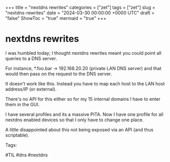 +++
title = "nextdns rewrites"
categories = ["zet"]
tags = ["zet"]
slug = "nextdns-rewrites"
date = "2024-03-30 00:00:00 +0000 UTC"
draft = "false"
ShowToc = "true"
mermaid = "true"
+++

# nextdns rewrites

I was humbled today; I thought nextdns rewrites meant you could point
all queries to a DNS server.

For instance, *.foo.bar -> 192.168.20.20 (private LAN DNS server) and that
would then pass on the request to the DNS server.

It doesn't work like this. Instead you have to map each host to the LAN host
address/IP (or external).

There's no API for this either so for my 15 internal domains I have to 
enter them in the GUI.

I have several profiles and its a massive PITA. Now I have one profile for
all nextdns enabled devices so that I only have to change one place.

A little disappointed about this not being exposed via an API (and thus scriptable).

Tags:

  #TIL #dns #nextdns

